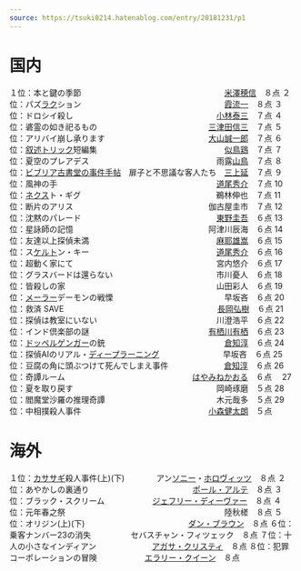 ```yaml
---
source: https://tsuki0214.hatenablog.com/entry/20181231/p1
---
```

# 国内

１位：本と鍵の季節　　　　　　　　　　　　　　　　　　[米澤穂信](https://d.hatena.ne.jp/keyword/%CA%C6%DF%B7%CA%E6%BF%AE)　８点
２位：パズ[ラク](https://d.hatena.ne.jp/keyword/%A5%E9%A5%AF)ション　　　　　　　　　　　　　　　　　　[霞流一](https://d.hatena.ne.jp/keyword/%B2%E2%CE%AE%B0%EC)　８点
３位：ドロシイ殺し　　　　　　　　　　　　　　　　　　[小林泰三](https://d.hatena.ne.jp/keyword/%BE%AE%CE%D3%C2%D9%BB%B0)　７点
４位：碆霊の如き祀るもの　　　　　　　　　　　　　　[三津田信三](https://d.hatena.ne.jp/keyword/%BB%B0%C4%C5%C5%C4%BF%AE%BB%B0)　７点
５位：アリバイ崩し承ります　　　　　　　　　　　　　[大山誠一郎](https://d.hatena.ne.jp/keyword/%C2%E7%BB%B3%C0%BF%B0%EC%CF%BA)　７点
６位：[叙述トリック](https://d.hatena.ne.jp/keyword/%BD%F6%BD%D2%A5%C8%A5%EA%A5%C3%A5%AF)短編集　　　　　　　　　　　　　　　　[似鳥鶏](https://d.hatena.ne.jp/keyword/%BB%F7%C4%BB%B7%DC)　７点
７位：夏空のプレアデス　　　　　　　　　　　　　　　　雨露[山鳥](https://d.hatena.ne.jp/keyword/%BB%B3%C4%BB)　７点
８位：[ビブリア古書堂の事件手帖](https://d.hatena.ne.jp/keyword/%A5%D3%A5%D6%A5%EA%A5%A2%B8%C5%BD%F1%C6%B2%A4%CE%BB%F6%B7%EF%BC%EA%C4%A1)　扉子と不思議な客人たち　[三上延](https://d.hatena.ne.jp/keyword/%BB%B0%BE%E5%B1%E4)　７点
９位：風神の手　　　　　　　　　　　　　　　　　　　　[道尾秀介](https://d.hatena.ne.jp/keyword/%C6%BB%C8%F8%BD%A8%B2%F0)　７点
10位：[ネクス](https://d.hatena.ne.jp/keyword/%A5%CD%A5%AF%A5%B9)ト・ギグ　　　　　　　　　　　　　　　　　鵜林伸也　７点
11位：断片のアリス　　　　　　　　　　　　　　　　　伽古屋圭市　７点
12位：沈黙のパレード　　　　　　　　　　　　　　　　　[東野圭吾](https://d.hatena.ne.jp/keyword/%C5%EC%CC%EE%B7%BD%B8%E3)　６点
13位：星詠師の記憶　　　　　　　　　　　　　　　　　阿津川辰海　６点
14位：友達以上探偵未満　　　　　　　　　　　　　　　　[麻耶雄嵩](https://d.hatena.ne.jp/keyword/%CB%E3%CC%ED%CD%BA%BF%F3)　６点
15位：ス[ケルト](https://d.hatena.ne.jp/keyword/%A5%B1%A5%EB%A5%C8)ン・キー　　　　　　　　　　　　　　　　[道尾秀介](https://d.hatena.ne.jp/keyword/%C6%BB%C8%F8%BD%A8%B2%F0)　６点
16位：超動く家にて　　　　　　　　　　　　　　　　　　宮内悠介　６点
17位：グラスバードは還らない　　　　　　　　　　　　　市川憂人　６点
18位：皆殺しの家　　　　　　　　　　　　　　　　　　　山田彩人　６点
19位：[メーラー](https://d.hatena.ne.jp/keyword/%A5%E1%A1%BC%A5%E9%A1%BC)デーモンの戦慄　　　　　　　　　　　　　　早坂吝　６点
20位：救済 SAVE 　　　　　　　　　　　　　　　　　　　[長岡弘樹](https://d.hatena.ne.jp/keyword/%C4%B9%B2%AC%B9%B0%BC%F9)　６点
21位：探偵は教室にいない　　　　　　　　　　　　　　　川澄浩平　６点
22位：インド倶楽部の謎　　　　　　　　　　　　　　　[有栖川有栖](https://d.hatena.ne.jp/keyword/%CD%AD%C0%B4%C0%EE%CD%AD%C0%B4)　６点
23位：[ドッペルゲンガー](https://d.hatena.ne.jp/keyword/%A5%C9%A5%C3%A5%DA%A5%EB%A5%B2%A5%F3%A5%AC%A1%BC)の銃　　　　　　　　　　　　　　　[倉知淳](https://d.hatena.ne.jp/keyword/%C1%D2%C3%CE%BD%DF)　６点
24位：探偵AIのリアル・[ディープラーニング](https://d.hatena.ne.jp/keyword/%A5%C7%A5%A3%A1%BC%A5%D7%A5%E9%A1%BC%A5%CB%A5%F3%A5%B0)　　　　　　　　早坂吝　６点
25位：豆腐の角に頭ぶつけて死んでしまえ事件　　　　　　　[倉知淳](https://d.hatena.ne.jp/keyword/%C1%D2%C3%CE%BD%DF)　６点
26位：奇譚ルーム　　　　　　　　　　　　　　　　[はやみねかおる](https://d.hatena.ne.jp/keyword/%A4%CF%A4%E4%A4%DF%A4%CD%A4%AB%A4%AA%A4%EB)　６点　
27位：夏を取り戻す　　　　　　　　　　　　　　　　　　岡崎琢磨　５点
28位：閻魔堂沙羅の推理奇譚　　　　　　　　　　　　　　木元哉多　５点
29位：中相撲殺人事件　　　　　　　　　　　　　　　　[小森健太朗](https://d.hatena.ne.jp/keyword/%BE%AE%BF%B9%B7%F2%C2%C0%CF%AF)　５点

# 海外

１位：[カササギ](https://d.hatena.ne.jp/keyword/%A5%AB%A5%B5%A5%B5%A5%AE)殺人事件(上)(下)　　　　アン[ソニー](https://d.hatena.ne.jp/keyword/%A5%BD%A5%CB%A1%BC)・[ホロヴィッツ](https://d.hatena.ne.jp/keyword/%A5%DB%A5%ED%A5%F4%A5%A3%A5%C3%A5%C4)　８点
２位：あやかしの裏通り　　　　　　　　　　　　　[ポール・アルテ](https://d.hatena.ne.jp/keyword/%A5%DD%A1%BC%A5%EB%A1%A6%A5%A2%A5%EB%A5%C6)　８点
３位：ブラック・スクリーム　　　　　　[ジェフリー・ディーヴァー](https://d.hatena.ne.jp/keyword/%A5%B8%A5%A7%A5%D5%A5%EA%A1%BC%A1%A6%A5%C7%A5%A3%A1%BC%A5%F4%A5%A1%A1%BC)　８点
４位：元年春之祭　　　　　　　　　　　　　　　　　　　　陸秋槎　８点
５位：オリジン(上)(下)　　　　　　　　　　　　　[ダン・ブラウン](https://d.hatena.ne.jp/keyword/%A5%C0%A5%F3%A1%A6%A5%D6%A5%E9%A5%A6%A5%F3)　８点
６位：乗客ナンバー23の消失　　　　　セバスチャン・フィツェック　８点
７位：十人の小さなインディアン　　　　　　　[アガサ・クリスティ](https://d.hatena.ne.jp/keyword/%A5%A2%A5%AC%A5%B5%A1%A6%A5%AF%A5%EA%A5%B9%A5%C6%A5%A3)　８点
８位：犯罪コーポレーションの冒険　　　　　　[エラリー・クイーン](https://d.hatena.ne.jp/keyword/%A5%A8%A5%E9%A5%EA%A1%BC%A1%A6%A5%AF%A5%A4%A1%BC%A5%F3)　８点
